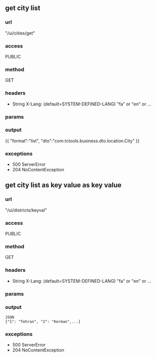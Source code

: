 ## get city list ##
### url ###
"/ui/cities/get"
### access ###
PUBLIC
### method ###
GET
### headers ###
* String X-Lang: (default=SYSTEM-DEFINED-LANG) "fa" or "en" or ... 
### params ###

### output ###
{{
"format":"list",
"dto":"com.tctools.business.dto.location.City"
}}
### exceptions ###
* 500 ServerError
* 204 NoContentException




## get city list as key value as key value ##
### url ###
"/ui/districts/keyval"
### access ###
PUBLIC
### method ###
GET
### headers ###
* String X-Lang: (default=SYSTEM-DEFINED-LANG) "fa" or "en" or ...
### params ###

### output ###
    JSON
    {"1": "Tehran", "2": "Kerman",...}
### exceptions ###
* 500 ServerError
* 204 NoContentException
